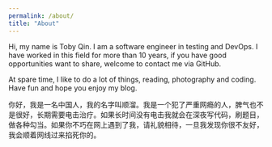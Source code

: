 ```yaml
---
permalink: /about/
title: "About"
---
```


Hi, my name is Toby Qin. I am a software engineer in testing and DevOps. I have worked in this field for more than 10 years, if you have good opportunities want to share, welcome to contact me via GitHub.

At spare time, I like to do a lot of things, reading, photography and coding. Have fun and hope you enjoy my blog.

你好，我是一名中国人，我的名字叫顺溜。我是一个犯了严重网瘾的人，脾气也不是很好，长期需要电击治疗。如果长时间没有电击我就会在深夜写代码，刷题目，做各种勾当。如果你不巧在网上遇到了我，请礼貌相待，一旦我发现你很不友好，我会顺着网线过来掐死你的。